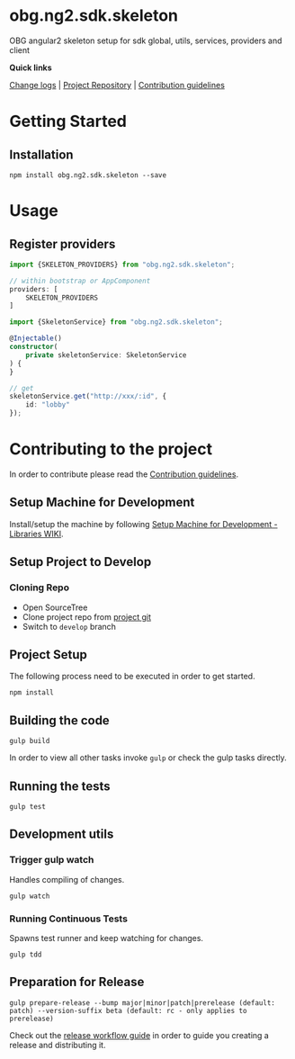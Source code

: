 [projectUri]: https://bitbucketsson.betsson.local/projects/WF/repos/obg.ng2.sdk.skeleton
[projectGit]: https://bitbucketsson.betsson.local/scm/wf/obg.ng2.sdk.skeleton.git
[changeLog]: ./doc/CHANGELOG.md

[contribWiki]: https://wikisson.betsson.local/display/SG/Contribution+Guidelines
[releaseWorkflowWiki]: https://wikisson.betsson.local/display/SG/Prepare+new+Release+for+Library
[setupMachineWiki]: https://wikisson.betsson.local/display/SG/Setup+Machine+for+Development+-+Libraries

# obg.ng2.sdk.skeleton
OBG angular2 skeleton setup for sdk global, utils, services, providers and client


**Quick links**

[Change logs][changeLog] | [Project Repository][projectUri] | [Contribution guidelines][contribWiki]

# Getting Started

## Installation

```
npm install obg.ng2.sdk.skeleton --save
```

# Usage

## Register providers

```ts
import {SKELETON_PROVIDERS} from "obg.ng2.sdk.skeleton";

// within bootstrap or AppComponent
providers: [
	SKELETON_PROVIDERS
]
```

```ts
import {SkeletonService} from "obg.ng2.sdk.skeleton";

@Injectable()
constructor(
	private skeletonService: SkeletonService
) {
}

// get
skeletonService.get("http://xxx/:id", {
	id: "lobby"
});

```

# Contributing to the project
In order to contribute please read the [Contribution guidelines][contribWiki].

## Setup Machine for Development
Install/setup the machine by following [Setup Machine for Development - Libraries WIKI][setupMachineWiki].

## Setup Project to Develop

### Cloning Repo

- Open SourceTree
- Clone project repo from [project git][projectGit]
- Switch to `develop` branch


## Project Setup
The following process need to be executed in order to get started.

```
npm install
```


## Building the code

```
gulp build
```
In order to view all other tasks invoke `gulp` or check the gulp tasks directly.

## Running the tests

```
gulp test
```


## Development utils

### Trigger gulp watch
Handles compiling of changes.
```
gulp watch
```


### Running Continuous Tests
Spawns test runner and keep watching for changes.
```
gulp tdd
```


## Preparation for Release

```
gulp prepare-release --bump major|minor|patch|prerelease (default: patch) --version-suffix beta (default: rc - only applies to prerelease)
```
Check out the [release workflow guide][releaseWorkflowWiki] in order to guide you creating a release and distributing it.